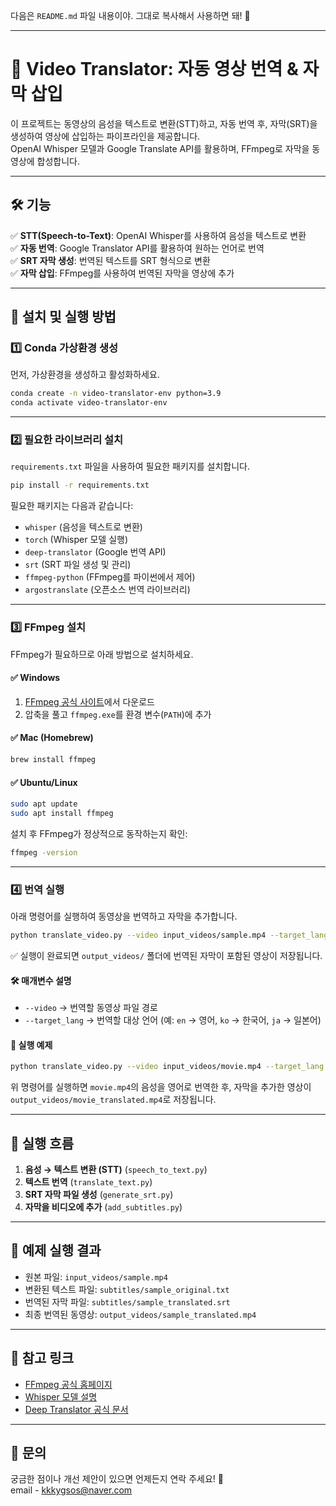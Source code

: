 다음은 `README.md` 파일 내용이야. 그대로 복사해서 사용하면 돼! 🚀  

---

# 🎥 Video Translator: 자동 영상 번역 & 자막 삽입

이 프로젝트는 동영상의 음성을 텍스트로 변환(STT)하고, 자동 번역 후, 자막(SRT)을 생성하여 영상에 삽입하는 파이프라인을 제공합니다.  
OpenAI Whisper 모델과 Google Translate API를 활용하며, FFmpeg로 자막을 동영상에 합성합니다.

---

## 🛠 기능
✅ **STT(Speech-to-Text)**: OpenAI Whisper를 사용하여 음성을 텍스트로 변환  
✅ **자동 번역**: Google Translator API를 활용하여 원하는 언어로 번역  
✅ **SRT 자막 생성**: 번역된 텍스트를 SRT 형식으로 변환  
✅ **자막 삽입**: FFmpeg를 사용하여 번역된 자막을 영상에 추가  

---

## 🚀 설치 및 실행 방법

### 1️⃣ **Conda 가상환경 생성**
먼저, 가상환경을 생성하고 활성화하세요.

```bash
conda create -n video-translator-env python=3.9
conda activate video-translator-env
```

---

### 2️⃣ **필요한 라이브러리 설치**
`requirements.txt` 파일을 사용하여 필요한 패키지를 설치합니다.

```bash
pip install -r requirements.txt
```

필요한 패키지는 다음과 같습니다:
- `whisper` (음성을 텍스트로 변환)
- `torch` (Whisper 모델 실행)
- `deep-translator` (Google 번역 API)
- `srt` (SRT 파일 생성 및 관리)
- `ffmpeg-python` (FFmpeg를 파이썬에서 제어)
- `argostranslate` (오픈소스 번역 라이브러리)

---

### 3️⃣ **FFmpeg 설치**
FFmpeg가 필요하므로 아래 방법으로 설치하세요.

#### ✅ **Windows**
1. [FFmpeg 공식 사이트](https://ffmpeg.org/download.html)에서 다운로드  
2. 압축을 풀고 `ffmpeg.exe`를 환경 변수(`PATH`)에 추가

#### ✅ **Mac (Homebrew)**
```bash
brew install ffmpeg
```

#### ✅ **Ubuntu/Linux**
```bash
sudo apt update
sudo apt install ffmpeg
```

설치 후 FFmpeg가 정상적으로 동작하는지 확인:
```bash
ffmpeg -version
```

--- 

### 4️⃣ **번역 실행**
아래 명령어를 실행하여 동영상을 번역하고 자막을 추가합니다.

```bash
python translate_video.py --video input_videos/sample.mp4 --target_lang ko
```

✅ 실행이 완료되면 `output_videos/` 폴더에 번역된 자막이 포함된 영상이 저장됩니다.  

#### 🛠 매개변수 설명
- `--video` → 번역할 동영상 파일 경로  
- `--target_lang` → 번역할 대상 언어 (예: `en` → 영어, `ko` → 한국어, `ja` → 일본어)  

#### 📌 실행 예제
```bash
python translate_video.py --video input_videos/movie.mp4 --target_lang en
```
위 명령어를 실행하면 `movie.mp4`의 음성을 영어로 번역한 후, 자막을 추가한 영상이 `output_videos/movie_translated.mp4`로 저장됩니다.

---

## 🎯 실행 흐름
1. **음성 → 텍스트 변환 (STT)** (`speech_to_text.py`)
2. **텍스트 번역** (`translate_text.py`)
3. **SRT 자막 파일 생성** (`generate_srt.py`)
4. **자막을 비디오에 추가** (`add_subtitles.py`)

---

## 📌 예제 실행 결과
- 원본 파일: `input_videos/sample.mp4`
- 변환된 텍스트 파일: `subtitles/sample_original.txt`
- 번역된 자막 파일: `subtitles/sample_translated.srt`
- 최종 번역된 동영상: `output_videos/sample_translated.mp4`

---

## 🔗 참고 링크
- [FFmpeg 공식 홈페이지](https://ffmpeg.org/)
- [Whisper 모델 설명](https://github.com/openai/whisper)
- [Deep Translator 공식 문서](https://pypi.org/project/deep-translator/)

---

## 📢 문의
궁금한 점이나 개선 제안이 있으면 언제든지 연락 주세요! 🚀  
email - kkkygsos@naver.com
